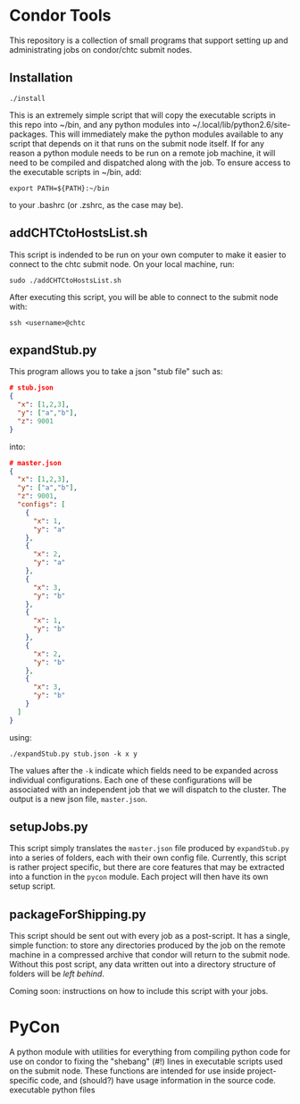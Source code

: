 Condor Tools
================
This repository is a collection of small programs that support setting
up and administrating jobs on condor/chtc submit nodes.

Installation
-------------
`./install`

This is an extremely simple script that will copy the executable scripts
in this repo into ~/bin, and any python modules into
~/.local/lib/python2.6/site-packages. This will immediately make the
python modules available to any script that depends on it that runs on
the submit node itself. If for any reason a python module needs to be
run on a remote job machine, it will need to be compiled and dispatched
along with the job. To ensure access to the  executable scripts in
~/bin, add:

`export PATH=${PATH}:~/bin`

to your .bashrc (or .zshrc, as the case may be).

addCHTCtoHostsList.sh
---------------------
This script is indended to be run on your own computer to make it easier
to connect to the chtc submit node. On your local machine, run:

`sudo ./addCHTCtoHostsList.sh`

After executing this script, you will be able to connect to the submit
node with:

`ssh <username>@chtc`

expandStub.py
-------------
This program allows you to take a json "stub file" such as:

```json
# stub.json
{
  "x": [1,2,3],
  "y": ["a","b"],
  "z": 9001
}
```

into:

```json
# master.json
{
  "x": [1,2,3],
  "y": ["a","b"],
  "z": 9001,
  "configs": [
    {
      "x": 1,
      "y": "a"
    },
    {
      "x": 2,
      "y": "a"
    },
    {
      "x": 3,
      "y": "b"
    },
    {
      "x": 1,
      "y": "b"
    },
    {
      "x": 2,
      "y": "b"
    },
    {
      "x": 3,
      "y": "b"
    }
  ]
}
```

using:

`./expandStub.py stub.json -k x y`

The values after the `-k` indicate which fields need to be expanded
across individual configurations. Each one of these configurations will
be associated with an independent job that we will dispatch to the
cluster. The output is a new json file, `master.json`.

setupJobs.py
-----------
This script simply translates the `master.json` file produced by
`expandStub.py` into a series of folders, each with their own config
file. Currently, this script is rather project specific, but there are
core features that may be extracted into a function in the `pycon`
module. Each project will then have its own setup script.

packageForShipping.py
---------------------
This script should be sent out with every job as a post-script. It has a
single, simple function: to store any directories produced by the job on
the remote machine in a compressed archive that condor will return to
the submit node. Without this post script, any data written out into a
directory structure of folders will be _left behind_.

Coming soon: instructions on how to include this script with your jobs.

PyCon
=====
A python module with utilities for everything from compiling python code
for use on condor to fixing the "shebang" (#!) lines in executable
scripts used on the submit node. These functions are intended for use
inside project-specific code, and (should?) have usage information in
the source code.
executable python files
